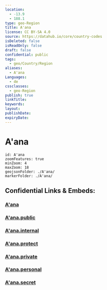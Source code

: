 ```yaml
---
location:
  - -13.9
  - 188.1
type: geo-Region
title: A'ana
license: CC BY-SA 4.0
source: https://datahub.io/core/country-codes
isDeleted: false
isReadOnly: false
draft: false
confidential: public
tags:
  - geo/Country/Region
aliases:
  - A'ana
Languages:
  - de
cssclasses:
  - geo-Region
publish: true
linkTitle:
keywords:
layout:
publishDate:
expiryDate:
---
```


# A'ana

```leaflet
id: A'ana
zoomFeatures: true 
minZoom: 4 
maxZoom: 18
geojsonFolder: ./A'ana/
markerFolder: ./A'ana/
```


## Confidential Links & Embeds: 

### [A'ana](/_Standards/Earth/Continent/Oceania/Polynesia/Samoa/Districts~Samoa/A'ana.md) 

### [A'ana.public](/_public/Earth/Continent/Oceania/Polynesia/Samoa/Districts~Samoa/A'ana.public.md) 

### [A'ana.internal](/_internal/Earth/Continent/Oceania/Polynesia/Samoa/Districts~Samoa/A'ana.internal.md) 

### [A'ana.protect](/_protect/Earth/Continent/Oceania/Polynesia/Samoa/Districts~Samoa/A'ana.protect.md) 

### [A'ana.private](/_private/Earth/Continent/Oceania/Polynesia/Samoa/Districts~Samoa/A'ana.private.md) 

### [A'ana.personal](/_personal/Earth/Continent/Oceania/Polynesia/Samoa/Districts~Samoa/A'ana.personal.md) 

### [A'ana.secret](/_secret/Earth/Continent/Oceania/Polynesia/Samoa/Districts~Samoa/A'ana.secret.md)

